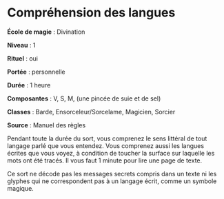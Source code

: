 # Compréhension des langues

**École de magie** : Divination

**Niveau** : 1

**Rituel** : oui

**Portée** : personnelle

**Durée** : 1 heure

**Composantes** : V, S, M, (une pincée de suie et de sel)

**Classes** : Barde, Ensorceleur/Sorcelame, Magicien, Sorcier

**Source** : Manuel des règles

Pendant toute la durée du sort, vous comprenez le sens littéral de tout langage parlé que vous entendez. Vous comprenez aussi les langues écrites que vous voyez, à condition de toucher la surface sur laquelle les mots ont été tracés. Il vous faut 1 minute pour lire une page de texte.

Ce sort ne décode pas les messages secrets compris dans un texte ni les glyphes qui ne correspondent pas à un langage écrit, comme un symbole magique.
